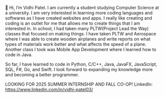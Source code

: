👋 Hi, I’m Vidhi Patel. I am currently a student studying Computer Science at a university. I am very interested in learning more coding languages and softwares as I have created websites and apps. I really like creating and coding is an outlet for me that allows me to create things that I am interested in. In school, I had taken many PLTW(Project Lead the Way) classes that focused on making things. I have taken PLTW and Aerospace where I was able to create wooden airplanes and write reports on what types of materials work better and what affects the speed of a plane. Another class I took was Mobile App Development where I learned how to code in Java.

So far, I have learned to code in Python, C/C++, Java, JavaFX, JavaScript, SQL, F#, Go, and Swift. I look forward to expanding my knowledge more and becoming a better programmer.

LOOKING FOR 2025 SUMMER INTERNSHIP AND FALL CO-OP!
LinkedIn: https://www.linkedin.com/in/vidhi-patel03/


<!---
Vidhi0003/Vidhi0003 is a ✨ special ✨ repository because its `README.md` (this file) appears on your GitHub profile.
You can click the Preview link to take a look at your changes.
--->
